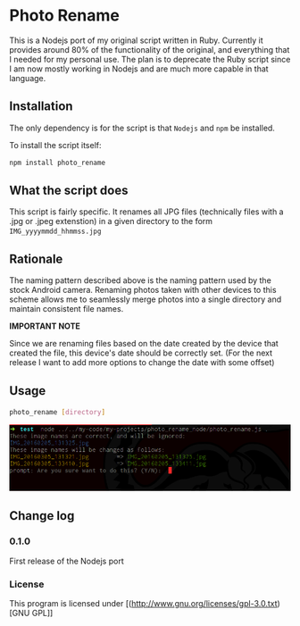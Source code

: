 # Photo Rename #

This is a Nodejs port of my original script written in Ruby. Currently it provides around 80% of the functionality of the original, and everything that I needed for my personal use. The plan is to deprecate the Ruby script since I am now mostly working in Nodejs and are much more capable in that language.

## Installation ##
The only dependency is for the script is that `Nodejs` and `npm` be installed.

To install the script itself:
```bash
npm install photo_rename
```

## What the script does ##

This script is fairly specific. It renames all JPG files (technically files with a .jpg or .jpeg extenstion) in a given directory to the form `IMG_yyyymmdd_hhmmss.jpg`

## Rationale ##

The naming pattern described above is the naming pattern used by the stock Android camera. Renaming photos taken with other devices to this scheme allows me to seamlessly merge photos into a single directory and maintain consistent file names.


**IMPORTANT NOTE**

Since we are renaming files based on the date created by the device that created the file, this device's date should be correctly set. (For the next release I want to add more options to change the date with some offset)

## Usage ##
```bash
photo_rename [directory]
```

![img](./screenshots/example.png)


## Change log ##

### 0.1.0 ###
First release of the Nodejs port

### License ###

This program is licensed under [(<http://www.gnu.org/licenses/gpl-3.0.txt>)[GNU GPL]]

